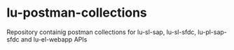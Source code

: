 # lu-postman-collections
Repository containig postman collections for lu-sl-sap, lu-sl-sfdc, lu-pl-sap-sfdc and lu-el-webapp APIs
